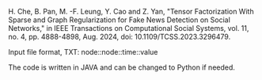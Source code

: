 H. Che, B. Pan, M. -F. Leung, Y. Cao and Z. Yan, "Tensor Factorization With Sparse and Graph Regularization for Fake News Detection on Social Networks," in IEEE Transactions on Computational Social Systems, vol. 11, no. 4, pp. 4888-4898, Aug. 2024, doi: 10.1109/TCSS.2023.3296479.

Input file format, TXT: node::node::time::value

The code is written in JAVA and can be changed to Python if needed.
